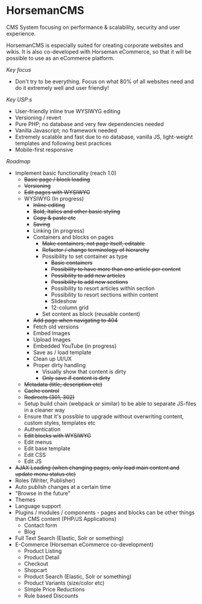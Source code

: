 # HorsemanCMS
CMS System focusing on performance & scalability, security and user experience.

HorsemanCMS is especially suited for creating corporate websites and wikis. It is also co-developed with Horseman eCommerce, so that it will be possible to use as an eCommerce platform.

*Key focus*
* Don't try to be everything. Focus on what 80% of all websites need and do it extremely well and user friendly!

*Key USP:s*
* User-friendly inline true WYSIWYG editing
* Versioning / revert
* Pure PHP; no database and very few dependencies needed
* Vanilla Javascript; no framework needed
* Extremely scalable and fast due to no database, vanilla JS, light-weight templates and following best practices
* Mobile-first responsive

*Roadmap*
* Implement basic functionality (reach 1.0)
  * ~~Basic page / block loading~~
  * ~~Versioning~~
  * ~~Edit pages with WYSIWYG~~
  * WYSIWYG (In progress)
    * ~~Inline editing~~
    * ~~Bold, Italics and other basic styling~~
    * ~~Copy & paste etc~~
    * ~~Saving~~
    * Linking (in progress)
    * Containers and blocks on pages
      * ~~Make containers, not page itself, editable~~
      * ~~Refactor / change terminology of hierarchy~~
      * Possibility to set container as type
        * ~~Basic containers~~
        * ~~Possibility to have more than one article per content~~
        * ~~Possibility to add new articles~~
        * ~~Possibility to add new sections~~
        * Possibility to resort articles within section
        * Possibility to resort sections within content
        * Slideshow
        * 12-column grid    
      * Set content as block (reusable content)
    * ~~Add page when navigating to 404~~
    * Fetch old versions
    * Embed Images
    * Upload Images
    * Embedded YouTube (in progress)
    * Save as / load template
    * Clean up UI/UX
    * Proper dirty handling
      * Visually show that content is dirty
      * ~~Only save if content is dirty~~
  * ~~Metadata (title, description etc)~~
  * ~~Cache control~~
  * ~~Redirects (301, 302)~~
  * Setup build chain (webpack or similar) to be able to separate JS-files in a cleaner way
  * Ensure that it's possible to upgrade without overwriting content, custom styles, templates etc
  * Authentication
  * ~~Edit blocks with WYSIWYG~~
  * Edit menus
  * Edit base template
  * Edit CSS
  * Edit JS
* ~~AJAX Loading (when changing pages, only load main content and update menu status etc)~~
* Roles (Writer, Publisher)
* Auto publish changes at a certain time
* "Browse in the future"
* Themes
* Language support
* Plugins / modules / components - pages and blocks can be other things than CMS content (PHP/JS Applications)
  * Contact form
  * Blog
* Full Text Search (Elastic, Solr or something)
* E-Commerce (Horseman eCommerce co-development)
  * Product Listing
  * Product Detail
  * Checkout
  * Shopcart
  * Product Search (Elastic, Solr or something)
  * Product Variants (size/color etc)
  * Simple Price Reductions
  * Rule based Discounts
